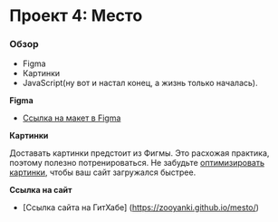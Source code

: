 # Проект 4: Место

### Обзор

* Figma
* Картинки
* JavaScript(ну вот и настал конец, а жизнь только началась).

**Figma**

* [Ссылка на макет в Figma](https://www.figma.com/file/StZjf8HnoeLdiXS7dYrLAh/JavaScript.-Sprint-4)

**Картинки**

Доставать картинки предстоит из Фигмы. Это расхожая практика, поэтому полезно потренироваться.
Не забудьте [оптимизировать картинки](https://tinypng.com/), чтобы ваш сайт загружался быстрее.

**Ссылка на сайт**

* [Ссылка сайта на ГитХабе] (https://zooyanki.github.io/mesto/)
